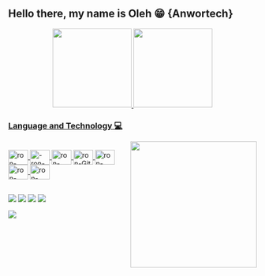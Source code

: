 

## Hello there, my name is Oleh 😁 {Anwortech}
<div align="center">
  <a href="https://github.com/rizun-dev">
  <img height="160em" src="https://github-readme-stats.vercel.app/api/?username=rizun-dev&show_icons=true&theme=highcontrast&include_all_commits=true&count_private=true"/>
  <img height="160em" src="https://github-readme-stats.vercel.app/api/top-langs/?username=rizun-dev&layout=compact&langs_count=7&theme=highcontrast"/>
</div>
  
   ### Language and Technology 💻
  <img align="right" src="https://github.com/rizun-dev/rizun-dev/blob/main/7CNV.gif" width="256" />
  
<div style="display: inline_block"><br>
  <img align="center" alt="ron-Koltin" height="30" width="40" src="https://cdn.jsdelivr.net/gh/devicons/devicon/icons/kotlin/kotlin-original.svg">
  <img align="center" alt="-ron-Android" height="30" width="40" src="https://cdn.jsdelivr.net/gh/devicons/devicon/icons/android/android-plain.svg">
  <img align="center" alt="ron-Android-studio" height="30" width="40" src="https://cdn.jsdelivr.net/gh/devicons/devicon/icons/androidstudio/androidstudio-original.svg">
  <img align="center" alt="ron-Git" height="30" width="40" src="https://cdn.jsdelivr.net/gh/devicons/devicon/icons/git/git-original.svg">
  <img align="center" alt="ron-JetBrains" height="30" width="40" src="https://cdn.jsdelivr.net/gh/devicons/devicon/icons/jetbrains/jetbrains-original.svg">
  <img align="center" alt="ron-HTML" height="30" width="40" src="https://cdn.jsdelivr.net/gh/devicons/devicon/icons/html5/html5-original.svg">
  <img align="center" alt="ron-CSS" height="30" width="40" src="https://cdn.jsdelivr.net/gh/devicons/devicon/icons/css3/css3-original.svg">      
  
</div>
  
  ##
 
<div> 
  <a href="https://www.instagram.com/damonen.unter.uns/" target="_blank"><img src="https://img.shields.io/badge/-Instagram-%23E4405F?style=for-the-badge&logo=instagram&logoColor=white" target="_blank"></a>
  <a href="https://www.linkedin.com/in/oleh-rondiak-1b3a491b2/" target="_blank"><img src="https://img.shields.io/badge/-LinkedIn-%230077B5?style=for-the-badge&logo=linkedin&logoColor=white" target="_blank"></a>
  <a href = "mailto:vinyloleg228@gmail.com"><img src="https://img.shields.io/badge/-Gmail-%23333?style=for-the-badge&logo=gmail&logoColor=white" target="_blank"></a>
  <a href="https://t.me/DamonenUn" target="_blank"><img src="https://img.shields.io/badge/-Telegram-%230077B5?style=for-the-badge&logo=telegram&logoColor=white" target="_blank"></a>
  
  ![](https://komarev.com/ghpvc/?username=rondiak-un)
 
</div>
